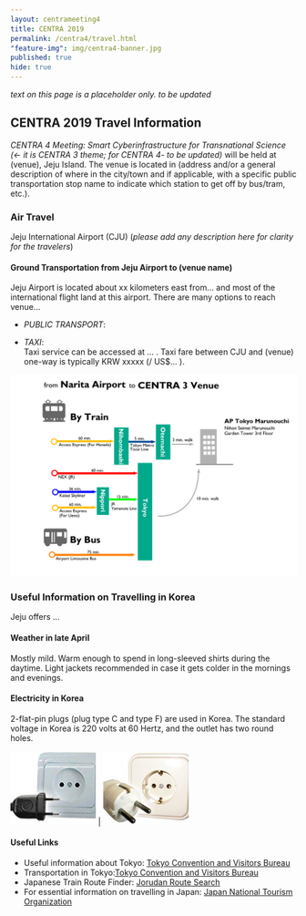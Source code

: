 ```yaml
---
layout: centrameeting4
title: CENTRA 2019
permalink: /centra4/travel.html
"feature-img": img/centra4-banner.jpg
published: true
hide: true
---
```


*text on this page is a placeholder only. to be updated*
  
## CENTRA 2019 Travel Information  
  
*CENTRA 4 Meeting: Smart Cyberinfrastructure for Transnational Science (<- it is CENTRA 3 theme; for CENTRA 4-  to be updated)* will be held at (venue), Jeju Island. The venue is located in (address and/or a general description of where in the city/town and if applicable, with a specific public transportation stop name to indicate which station to get off by bus/tram, etc.). 

### Air Travel

Jeju International Airport (CJU) (*please add any description here for clarity for the travelers*) 

#### Ground Transportation from Jeju Airport to (venue name)

Jeju Airport is located about xx kilometers east from...  and most of the international flight land at this airport. There are many options to reach venue...

* *PUBLIC TRANSPORT*:
  
  
* *TAXI*:   
Taxi service can be accessed at ... . Taxi fare between CJU and (venue) one-way is typically KRW xxxxx (/ US$... ).

<img src="/img/Narita Airport to venue.png" alt="Narita Airport to venue" style="margin-right: auto;margin-left: auto;" class="img-responsive">
  
   
### Useful Information on Travelling in Korea

Jeju offers ...

#### Weather in late April

Mostly mild. Warm enough to spend in long-sleeved shirts during the daytime. Light jackets recommended in case it gets colder in the mornings and evenings.  

#### Electricity in Korea

2-flat-pin plugs (plug type C and type F) are used in Korea. The standard voltage in Korea is 220 volts at 60 Hertz, and the outlet has two round holes. 

![](/img/type_C.jpg)  |  ![](/img/type_F.jpg)

#### Useful Links 

* Useful information about Tokyo: [Tokyo Convention and Visitors Bureau](http://www.gotokyo.org/en/index.html)  
* Transportation in Tokyo:[Tokyo Convention and Visitors Bureau](http://www.gotokyo.org/en/tourists/info/access/index.html)  
* Japanese Train Route Finder: [Jorudan Route Search](https://world.jorudan.co.jp/mln/en/?sub_lang=nosub)  
* For essential information on travelling in Japan: [Japan National Tourism Organization](https://world.jorudan.co.jp/mln/en/?sub_lang=nosub)  

